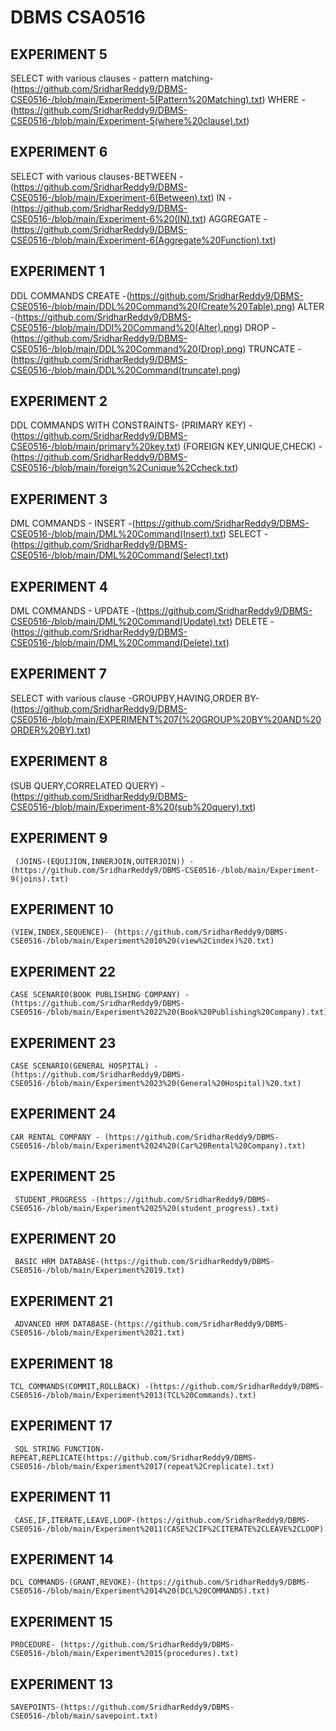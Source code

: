 # DBMS CSA0516
## EXPERIMENT 5
 SELECT with various clauses - pattern matching-(https://github.com/SridharReddy9/DBMS-CSE0516-/blob/main/Experiment-5(Pattern%20Matching).txt)
                               WHERE - (https://github.com/SridharReddy9/DBMS-CSE0516-/blob/main/Experiment-5(where%20clause).txt)
## EXPERIMENT 6
  SELECT with various clauses-BETWEEN -(https://github.com/SridharReddy9/DBMS-CSE0516-/blob/main/Experiment-6(Between).txt)
                              IN - (https://github.com/SridharReddy9/DBMS-CSE0516-/blob/main/Experiment-6%20(IN).txt)
                              AGGREGATE - (https://github.com/SridharReddy9/DBMS-CSE0516-/blob/main/Experiment-6(Aggregate%20Function).txt)
## EXPERIMENT 1
   DDL COMMANDS
                           CREATE -(https://github.com/SridharReddy9/DBMS-CSE0516-/blob/main/DDL%20Command%20(Create%20Table).png)
                           ALTER -(https://github.com/SridharReddy9/DBMS-CSE0516-/blob/main/DDl%20Command%20(Alter).png)
                           DROP -(https://github.com/SridharReddy9/DBMS-CSE0516-/blob/main/DDL%20Command%20(Drop).png)
                           TRUNCATE -(https://github.com/SridharReddy9/DBMS-CSE0516-/blob/main/DDL%20Command(truncate).png)
## EXPERIMENT 2
   DDL COMMANDS WITH CONSTRAINTS- (PRIMARY KEY) -(https://github.com/SridharReddy9/DBMS-CSE0516-/blob/main/primary%20key.txt)
                                   (FOREIGN KEY,UNIQUE,CHECK) -(https://github.com/SridharReddy9/DBMS-CSE0516-/blob/main/foreign%2Cunique%2Ccheck.txt)
## EXPERIMENT 3
   DML COMMANDS - INSERT -(https://github.com/SridharReddy9/DBMS-CSE0516-/blob/main/DML%20Command(Insert).txt)
                  SELECT -(https://github.com/SridharReddy9/DBMS-CSE0516-/blob/main/DML%20Command(Select).txt)
## EXPERIMENT 4
   DML COMMANDS - UPDATE -(https://github.com/SridharReddy9/DBMS-CSE0516-/blob/main/DML%20Command(Update).txt)
                  DELETE -(https://github.com/SridharReddy9/DBMS-CSE0516-/blob/main/DML%20Command(Delete).txt)
## EXPERIMENT 7
   SELECT with various clause -GROUPBY,HAVING,ORDER BY- (https://github.com/SridharReddy9/DBMS-CSE0516-/blob/main/EXPERIMENT%207(%20GROUP%20BY%20AND%20ORDER%20BY).txt)
## EXPERIMENT 8
   (SUB QUERY,CORRELATED QUERY) -(https://github.com/SridharReddy9/DBMS-CSE0516-/blob/main/Experiment-8%20(sub%20query).txt)
## EXPERIMENT 9
     (JOINS-(EQUIJION,INNERJOIN,OUTERJOIN)) -(https://github.com/SridharReddy9/DBMS-CSE0516-/blob/main/Experiment-9(joins).txt)
## EXPERIMENT 10
    (VIEW,INDEX,SEQUENCE)- (https://github.com/SridharReddy9/DBMS-CSE0516-/blob/main/Experiment%2010%20(view%2Cindex)%20.txt)
## EXPERIMENT 22
    CASE SCENARIO(BOOK PUBLISHING COMPANY) - (https://github.com/SridharReddy9/DBMS-CSE0516-/blob/main/Experiment%2022%20(Book%20Publishing%20Company).txt)
## EXPERIMENT 23
    CASE SCENARIO(GENERAL HOSPITAL) -(https://github.com/SridharReddy9/DBMS-CSE0516-/blob/main/Experiment%2023%20(General%20Hospital)%20.txt)
## EXPERIMENT 24
    CAR RENTAL COMPANY - (https://github.com/SridharReddy9/DBMS-CSE0516-/blob/main/Experiment%2024%20(Car%20Rental%20Company).txt)
## EXPERIMENT 25 
     STUDENT_PROGRESS -(https://github.com/SridharReddy9/DBMS-CSE0516-/blob/main/Experiment%2025%20(student_progress).txt)
## EXPERIMENT 20
     BASIC HRM DATABASE-(https://github.com/SridharReddy9/DBMS-CSE0516-/blob/main/Experiment%2019.txt)
## EXPERIMENT 21
     ADVANCED HRM DATABASE-(https://github.com/SridharReddy9/DBMS-CSE0516-/blob/main/Experiment%2021.txt)
## EXPERIMENT 18
    TCL COMMANDS(COMMIT,ROLLBACK) -(https://github.com/SridharReddy9/DBMS-CSE0516-/blob/main/Experiment%2013(TCL%20Commands).txt)
## EXPERIMENT 17
     SQL STRING FUNCTION- REPEAT,REPLICATE(https://github.com/SridharReddy9/DBMS-CSE0516-/blob/main/Experiment%2017(repeat%2Creplicate).txt)
## EXPERIMENT 11
     CASE,IF,ITERATE,LEAVE,LOOP-(https://github.com/SridharReddy9/DBMS-CSE0516-/blob/main/Experiment%2011(CASE%2CIF%2CITERATE%2CLEAVE%2CLOOP).txt)
## EXPERIMENT 14
    DCL COMMANDS-(GRANT,REVOKE)-(https://github.com/SridharReddy9/DBMS-CSE0516-/blob/main/Experiment%2014%20(DCL%20COMMANDS).txt)
## EXPERIMENT 15
    PROCEDURE- (https://github.com/SridharReddy9/DBMS-CSE0516-/blob/main/Experiment%2015(procedures).txt)
## EXPERIMENT 13
    SAVEPOINTS-(https://github.com/SridharReddy9/DBMS-CSE0516-/blob/main/savepoint.txt)
